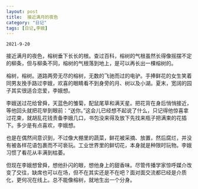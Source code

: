 ```yaml
---
layout: post
title:  接近满月的夜色
category: "日记"
tags: [日记,李娥]
---
```

`2021-9-20`

接近满月的夜色，榕树垂下长长的根。查过百科，榕树的气根虽然长得像摇摆不定的柳条，但与柳条不同，榕树的气根落到地上，是可以再长出一棵榕树的。

榕树，榕树。道路两旁无尽的榕树，无数的飞驰而过的电驴。手捧鲜花的女生笑着同男友挽手路过李娥，欢喜的眼睛看不到身旁的月、树以及小湖。夏末，宽阔的园子其实很适合恋爱，李娥想。

李娥送过花给曾舜，天蓝色的雏菊，配鼠尾草和满天星。把花背在身后悄悄接近，等他回头就把花举到眼前：“送你。”这会儿已经想不起说了什么，只记得他惊喜拿过花束，就胡乱花钱责备李娥几口，书包没来得及放下先找来瓶子把满束的花插下。多少是有点喜欢，李娥想。

也是在偶然间意识到，不过像大棚里的蔬菜，鲜花被采摘、放置，然后腐烂，并没有被各样花语包裹而不可亵玩。工业世界里的鲜切花，本身就是种限时玩物。李娥习惯了看花从丰满到枯萎。

但现在李娥想曾舜，想他扑闪的眼，想他身上的甜香味。尽管传播学家惊呼媒介改变了交往，缺席也可以在场，但不在其实还是不在吧？面对面交流都已经是介质化，更何况在线上。总不能像榕树，就地生出一个分身。